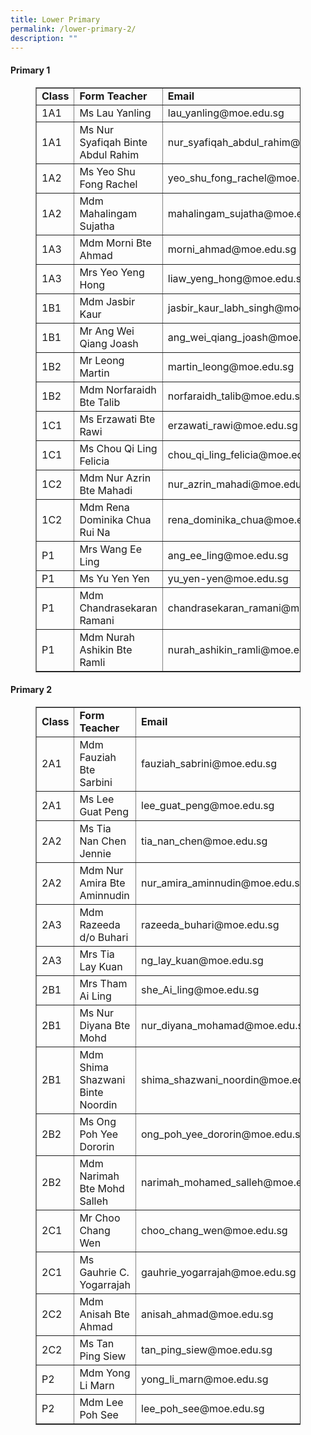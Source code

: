 ```yaml
---
title: Lower Primary
permalink: /lower-primary-2/
description: ""
---
```

<h4><strong>Primary 1</strong></h4>
<figure class="wp-block-table">
<div class="table-responsive">
<table border="1">
<tbody>
<tr>
<td><strong>Class</strong></td>
<td><strong>Form Teacher</strong></td>
<td><strong>Email</strong></td>
</tr>
<tr>
<td>1A1</td>
<td>Ms Lau Yanling</td>
<td>lau_yanling@moe.edu.sg</td>
</tr>
<tr>
<td>1A1</td>
<td>Ms Nur Syafiqah Binte Abdul Rahim</td>
<td>nur_syafiqah_abdul_rahim@moe.edu.sg</td>
</tr>
<tr>
<td>1A2</td>
<td>Ms Yeo Shu Fong Rachel</td>
<td>yeo_shu_fong_rachel@moe.edu.sg</td>
</tr>
<tr>
<td>1A2</td>
<td>Mdm Mahalingam Sujatha</td>
<td>mahalingam_sujatha@moe.edu.sg</td>
</tr>
<tr>
<td>1A3</td>
<td>Mdm Morni Bte Ahmad</td>
<td>morni_ahmad@moe.edu.sg</td>
</tr>
<tr>
<td>1A3</td>
<td>Mrs Yeo Yeng Hong</td>
<td>liaw_yeng_hong@moe.edu.sg</td>
</tr>
<tr>
<td>1B1</td>
<td>Mdm Jasbir Kaur</td>
<td>jasbir_kaur_labh_singh@moe.edu.sg</td>
</tr>
<tr>
<td>1B1</td>
<td>Mr Ang Wei Qiang Joash</td>
<td>ang_wei_qiang_joash@moe.edu.sg</td>
</tr>
<tr>
<td>1B2</td>
<td>Mr Leong Martin</td>
<td>martin_leong@moe.edu.sg</td>
</tr>
<tr>
<td>1B2</td>
<td>Mdm Norfaraidh Bte Talib</td>
<td>norfaraidh_talib@moe.edu.sg</td>
</tr>
<tr>
<td>1C1</td>
<td>Ms Erzawati Bte Rawi</td>
<td>erzawati_rawi@moe.edu.sg</td>
</tr>
<tr>
<td>1C1</td>
<td>Ms Chou Qi Ling Felicia</td>
<td>chou_qi_ling_felicia@moe.edu.sg</td>
</tr>
<tr>
<td>1C2</td>
<td>Mdm Nur Azrin Bte Mahadi</td>
<td>nur_azrin_mahadi@moe.edu.sg</td>
</tr>
<tr>
<td>1C2</td>
<td>Mdm Rena Dominika Chua Rui Na</td>
<td>rena_dominika_chua@moe.edu.sg</td>
</tr>
<tr>
<td>P1</td>
<td>Mrs Wang Ee Ling</td>
<td>ang_ee_ling@moe.edu.sg</td>
</tr>
<tr>
<td>P1</td>
<td>Ms Yu Yen Yen</td>
<td>yu_yen-yen@moe.edu.sg</td>
</tr>
<tr>
<td>P1</td>
<td>Mdm Chandrasekaran Ramani</td>
<td>chandrasekaran_ramani@moe.edu.sg</td>
</tr>
<tr>
<td>P1</td>
<td>Mdm Nurah Ashikin Bte Ramli</td>
<td>nurah_ashikin_ramli@moe.edu.sg</td>
</tr>
</tbody>
</table>
</div>
</figure>
<h4><strong>Primary 2</strong></h4>
<figure class="wp-block-table">
<div class="table-responsive">
<table border="1">
<tbody>
<tr>
<td><strong>Class</strong></td>
<td><strong>Form Teacher</strong></td>
<td><strong>Email</strong></td>
</tr>
<tr>
<td>2A1</td>
<td>Mdm Fauziah Bte Sarbini</td>
<td>fauziah_sabrini@moe.edu.sg</td>
</tr>
<tr>
<td>2A1</td>
<td>Ms Lee Guat Peng</td>
<td>lee_guat_peng@moe.edu.sg</td>
</tr>
<tr>
<td>2A2</td>
<td>Ms Tia Nan Chen Jennie</td>
<td>tia_nan_chen@moe.edu.sg</td>
</tr>
<tr>
<td>2A2</td>
<td>Mdm Nur Amira Bte Aminnudin</td>
<td>nur_amira_aminnudin@moe.edu.sg</td>
</tr>
<tr>
<td>2A3</td>
<td>Mdm Razeeda d/o Buhari</td>
<td>razeeda_buhari@moe.edu.sg</td>
</tr>
<tr>
<td>2A3</td>
<td>Mrs Tia Lay Kuan</td>
<td>ng_lay_kuan@moe.edu.sg</td>
</tr>
<tr>
<td>2B1</td>
<td>Mrs Tham Ai Ling</td>
<td>she_Ai_ling@moe.edu.sg</td>
</tr>
<tr>
<td>2B1</td>
<td>Ms Nur Diyana Bte Mohd</td>
<td>nur_diyana_mohamad@moe.edu.sg</td>
</tr>
<tr>
<td>2B1</td>
<td>Mdm Shima Shazwani Binte Noordin</td>
<td>shima_shazwani_noordin@moe.edu.sg</td>
</tr>
<tr>
<td>2B2</td>
<td>Ms Ong Poh Yee Dororin</td>
<td>ong_poh_yee_dororin@moe.edu.sg</td>
</tr>
<tr>
<td>2B2</td>
<td>Mdm Narimah Bte Mohd Salleh</td>
<td>narimah_mohamed_salleh@moe.edu.sg</td>
</tr>
<tr>
<td>2C1</td>
<td>Mr Choo Chang Wen</td>
<td>choo_chang_wen@moe.edu.sg</td>
</tr>
<tr>
<td>2C1</td>
<td>Ms Gauhrie C. Yogarrajah</td>
<td>gauhrie_yogarrajah@moe.edu.sg</td>
</tr>
<tr>
<td>2C2</td>
<td>Mdm Anisah Bte Ahmad</td>
<td>anisah_ahmad@moe.edu.sg</td>
</tr>
<tr>
<td>2C2</td>
<td>Ms Tan Ping Siew</td>
<td>tan_ping_siew@moe.edu.sg</td>
</tr>
<tr>
<td>P2</td>
<td>Mdm Yong Li Marn</td>
<td>yong_li_marn@moe.edu.sg</td>
</tr>
<tr>
<td>P2</td>
<td>Mdm Lee Poh See</td>
<td>lee_poh_see@moe.edu.sg</td>
</tr>
</tbody>
</table>
</div>
</figure>